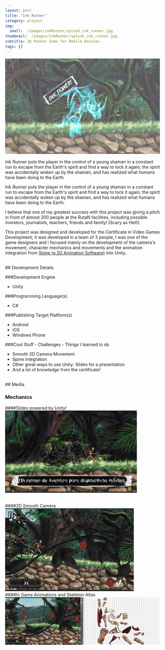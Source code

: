 ```yaml
---
layout: post
title: "Ink Runner"
category: project
img:
  small:  /images/inkRunner/splash_ink_runner.jpg
thumbnail:  /images/inkRunner/splash_ink_runner.jpg
subtitle: 2D Runner Game for Mobile Devices
tags: []
---
```


![Ink Runner]( /images/inkRunner/inkRunner-bg.JPG)


Ink Runner puts the player in the control of a young shaman in a constant run to escape from the
 Earth's spirit and find a way to lock it again; the spirit was accidentally woken up by the shaman,
 and has realized what humans have been doing to the Earth.
 
<!--more-->
 
Ink Runner puts the player in the control of a young shaman in a constant run to escape from the Earth's spirit and find a way to lock it again; 
the spirit was accidentally woken up by the shaman, and has realized what humans have been doing to the Earth.</p>

I believe that one of my greatest success with this project was giving a pitch in front of almost 200 people
at the RutaN facilities, including possible investors, journalists, teachers, friends and family! (Scary as Hell!).</p>
This project was designed and developed for the Certificate in Video Games Development; 
it was developed in a team of 3 people,
I was one of the game designers and i focused mainly on the development of the camera's movement, character mechanics and movements and the
animation integration from <a href="http://esotericsoftware.com/">Spine (a 2D Animation Software)</a> into Unity.</p>


<ul id="toc"></ul>
<br/>
## Development Details


###Development Engine
<ul>
  <li>Unity</li>
</ul>

###Programming Language(s)
<ul>
  <li>C#</li>
</ul>

###Publishing Target Platform(s)
<ul>
  <li>Android</li>
   <li>iOS</li>
  <li>Windows Phone</li>

</ul>				

###Cool Stuff - Challenges - Things I learned to do
<ul>
  <li>Smooth 2D Camera Movement</li>
  <li>Spine Integration</li>
  <li>Other great ways to use Unity: Slides for a presentation</li>
  <li>And a lot of knowledge from the certificate!</li>
 </ul>


<!--more-->
<br/>
## Media
<br/>

### Mechanics
####Slides powered by Unity!
<a href="/images/inkRunner/InkRunner-Slides.gif"><img src="/images//inkRunner/InkRunner-Slides.gif" alt="" style="float:center;border:0; width:429px;height:268px"/></a>

<br/>
####2D Smooth Camera
<a  href="/images/inkRunner/InkRunner-Camera.gif"><img src="/images/inkRunner/InkRunner-Camera.gif" alt="" /></a>


<br/>
####In Game Animations and Skeleton Atlas
<a href="/images/inkRunner/InkRunner-Animations.gif"><img src="/images//inkRunner/InkRunner-Animations.gif" alt="" /></a>


